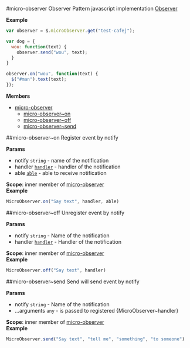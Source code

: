 <a name="module_micro-observer"></a>
#micro-observer
Observer Pattern javascript implementation [Observer](http://en.wikipedia.org/wiki/Observer_pattern)

**Example**  
```js
var observer = $.microObserver.get("test-cafej");

var dog = {
  wou: function(text) {
    observer.send("wou", text);
  }
}

observer.on("wou", function(text) {
  $("#man").text(text);
});
```

**Members**

* [micro-observer](#module_micro-observer)
  * [micro-observer~on](#module_micro-observer..on)
  * [micro-observer~off](#module_micro-observer..off)
  * [micro-observer~send](#module_micro-observer..send)

<a name="module_micro-observer..on"></a>
##micro-observer~on
Register event by notify

**Params**

- notify `string` - name of the notification  
- handler <code>[handler](#MicroObserver..handler)</code> - handler of the notification  
- able <code>[able](#MicroObserver..able)</code> - able to receive notification  

**Scope**: inner member of [micro-observer](#module_micro-observer)  
**Example**  
```js
MicroObserver.on("Say text", handler, able)
```

<a name="module_micro-observer..off"></a>
##micro-observer~off
Unregister event by notify

**Params**

- notify `string` - Name of the notification  
- handler <code>[handler](#MicroObserver..handler)</code> - Handler of the notification  

**Scope**: inner member of [micro-observer](#module_micro-observer)  
**Example**  
```js
MicroObserver.off("Say text", handler)
```

<a name="module_micro-observer..send"></a>
##micro-observer~send
Send will send event by notify

**Params**

- notify `string` - Name of the notification  
- ...arguments `any` - is passed to registered {MicroObserver~handler}  

**Scope**: inner member of [micro-observer](#module_micro-observer)  
**Example**  
```js
MicroObserver.send("Say text", "tell me", "something", "to someone")
```

